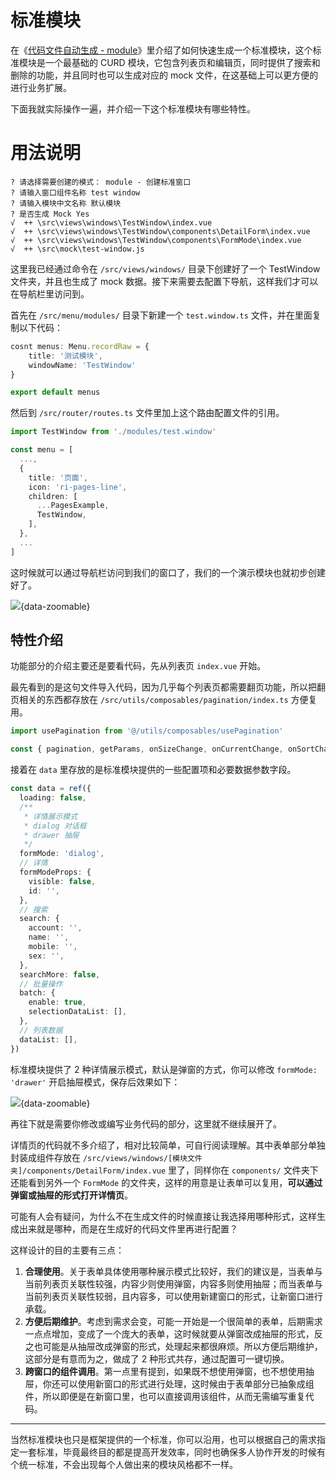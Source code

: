 # 标准模块 <sup class="pro-badge" />

在《[代码文件自动生成 - module](plop#module)》里介绍了如何快速生成一个标准模块，这个标准模块是一个最基础的 CURD 模块，它包含列表页和编辑页，同时提供了搜索和删除的功能，并且同时也可以生成对应的 mock 文件，在这基础上可以更方便的进行业务扩展。

下面我就实际操作一遍，并介绍一下这个标准模块有哪些特性。

# 用法说明

```
? 请选择需要创建的模式： module - 创建标准窗口
? 请输入窗口组件名称 test window
? 请输入模块中文名称 默认模块
? 是否生成 Mock Yes
√  ++ \src\views\windows\TestWindow\index.vue
√  ++ \src\views\windows\TestWindow\components\DetailForm\index.vue
√  ++ \src\views\windows\TestWindow\components\FormMode\index.vue
√  ++ \src\mock\test-window.js
```

这里我已经通过命令在 `/src/views/windows/` 目录下创建好了一个 TestWindow 文件夹，并且也生成了 mock 数据。接下来需要去配置下导航，这样我们才可以在导航栏里访问到。

首先在 `/src/menu/modules/` 目录下新建一个 `test.window.ts` 文件，并在里面复制以下代码：

```ts
cosnt menus: Menu.recordRaw = {
    title: '测试模块',
    windowName: 'TestWindow'
}

export default menus
```

然后到 `/src/router/routes.ts` 文件里加上这个路由配置文件的引用。

```ts {1,10}
import TestWindow from './modules/test.window'

const menu = [
  ...,
  {
    title: '页面',
    icon: 'ri-pages-line',
    children: [
      ...PagesExample,
      TestWindow,
    ],
  },
  ...
]
```

这时候就可以通过导航栏访问到我们的窗口了，我们的一个演示模块也就初步创建好了。

![](/module1.gif){data-zoomable}

## 特性介绍

功能部分的介绍主要还是要看代码，先从列表页 `index.vue` 开始。

最先看到的是这句文件导入代码，因为几乎每个列表页都需要翻页功能，所以把翻页相关的东西都存放在 `/src/utils/composables/pagination/index.ts` 方便复用。

```ts
import usePagination from '@/utils/composables/usePagination'

const { pagination, getParams, onSizeChange, onCurrentChange, onSortChange } = usePagination()
```

接着在 `data` 里存放的是标准模块提供的一些配置项和必要数据参数字段。

```ts
const data = ref({
  loading: false,
  /**
   * 详情展示模式
   * dialog 对话框
   * drawer 抽屉
   */
  formMode: 'dialog',
  // 详情
  formModeProps: {
    visible: false,
    id: '',
  },
  // 搜索
  search: {
    account: '',
    name: '',
    mobile: '',
    sex: '',
  },
  searchMore: false,
  // 批量操作
  batch: {
    enable: true,
    selectionDataList: [],
  },
  // 列表数据
  dataList: [],
})
```

标准模块提供了 2 种详情展示模式，默认是弹窗的方式，你可以修改 `formMode: 'drawer'` 开启抽屉模式，保存后效果如下：

![](/module2.gif){data-zoomable}

再往下就是需要你修改或编写业务代码的部分，这里就不继续展开了。

详情页的代码就不多介绍了，相对比较简单，可自行阅读理解。其中表单部分单独封装成组件存放在 `/src/views/windows/[模块文件夹]/components/DetailForm/index.vue` 里了，同样你在 `components/` 文件夹下还能看到另外一个 `FormMode` 的文件夹，这样的用意是让表单可以复用，**可以通过弹窗或抽屉的形式打开详情页**。

可能有人会有疑问，为什么不在生成文件的时候直接让我选择用哪种形式，这样生成出来就是哪种，而是在生成好的代码文件里再进行配置？

这样设计的目的主要有三点：

1. **合理使用**。关于表单具体使用哪种展示模式比较好，我们的建议是，当表单与当前列表页关联性较强，内容少则使用弹窗，内容多则使用抽屉；而当表单与当前列表页关联性较弱，且内容多，可以使用新建窗口的形式，让新窗口进行承载。
2. **方便后期维护**。考虑到需求会变，可能一开始是一个很简单的表单，后期需求一点点增加，变成了一个庞大的表单，这时候就要从弹窗改成抽屉的形式，反之也可能是从抽屉改成弹窗的形式，处理起来都很麻烦。所以方便后期维护，这部分是有意而为之，做成了 2 种形式共存，通过配置可一键切换。
3. **跨窗口的组件调用**。第一点里有提到，如果既不想使用弹窗，也不想使用抽屉，你还可以使用新窗口的形式进行处理，这时候由于表单部分已抽象成组件，所以即便是在新窗口里，也可以直接调用该组件，从而无需编写重复代码。

---

当然标准模块也只是框架提供的一个标准，你可以沿用，也可以根据自己的需求指定一套标准，毕竟最终目的都是提高开发效率，同时也确保多人协作开发的时候有个统一标准，不会出现每个人做出来的模块风格都不一样。